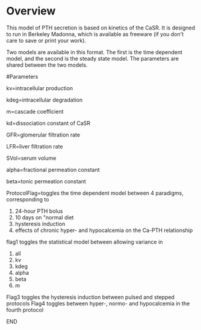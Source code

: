 # Overview

This model of PTH secretion is based on kinetics of the CaSR.  It is designed to run in Berkeley Madonna, which is available as freeware (if you don't care to save or print your work).  

Two models are available in this format.  The first is the time dependent model, and the second is the steady state model.  The parameters are shared between the two models.

#Parameters

kv=intracellular production

kdeg=intracellular degradation

m=cascade coefficient 

kd=dissociation constant of CaSR

GFR=glomerular filtration rate

LFR=liver filtration rate

SVol=serum volume

alpha=fractional permeation constant

beta=tonic permeation constant

ProtocolFlag=toggles the time dependent model between 4 paradigms, corresponding to 

1. 24-hour PTH bolus
2. 10 days on "normal diet
3. hysteresis induction
4. effects of chronic hyper- and hypocalcemia on the Ca-PTH relationship

flag1 toggles the statistical model between allowing variance in 

1. all
2. kv
3. kdeg
4. alpha
5. beta
6. m

Flag3 toggles the hysteresis induction between pulsed and stepped protocols
Flag4 toggles between hyper-, normo- and hypocalcemia in the fourth protocol


END







